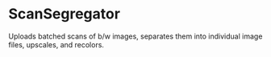 # ScanSegregator
Uploads batched scans of b/w images, separates them into individual image files, upscales, and recolors.
